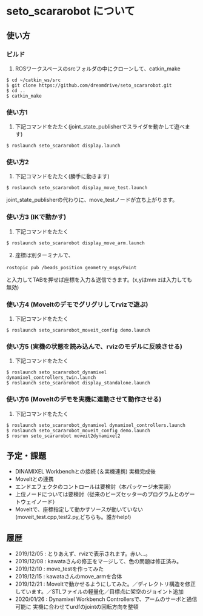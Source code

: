 # seto_scararobot について

## 使い方

### ビルド

1. ROSワークスペースのsrcフォルダの中にクローンして、catkin_make

```
$ cd ~/catkin_ws/src
$ git clone https://github.com/dreamdrive/seto_scararobot.git
$ cd ..
$ catkin_make
```

### 使い方1

1. 下記コマンドをたたく(joint_state_publisherでスライダを動かして遊べます)

```
$ roslaunch seto_scararobot display.launch
```

### 使い方2

1. 下記コマンドをたたく(勝手に動きます)

```
$ roslaunch seto_scararobot display_move_test.launch
```
joint_state_publisherの代わりに、move_testノードが立ち上がります。

### 使い方3 (IKで動かす)

1. 下記コマンドをたたく

```
$ roslaunch seto_scararobot display_move_arm.launch
```

2. 座標は別ターミナルで、
```
rostopic pub /beads_position geometry_msgs/Point　
```
と入力してTABを押せば座標を入力＆送信できます。(x,yはmm zは入力しても無効)

### 使い方4 (MoveItのデモでグリグリしてrvizで遊ぶ)

1. 下記コマンドをたたく

```
$ roslaunch seto_scararobot_moveit_config demo.launch 
```

### 使い方5 (実機の状態を読み込んで、rvizのモデルに反映させる)

1. 下記コマンドをたたく

```
$ roslaunch seto_scararobot_dynamixel dynamixel_controllers_twin.launch 
$ roslaunch seto_scararobot display_standalone.launch
```

### 使い方6 (MoveItのデモを実機に連動させて動作させる)

1. 下記コマンドをたたく

```
$ roslaunch seto_scararobot_dynamixel dynamixel_controllers.launch 
$ roslaunch seto_scararobot_moveit_config demo.launch
$ rosrun seto_scararobot moveit2dynamixel2
```

## 予定・課題
- DINAMIXEL Workbenchとの接続 (＆実機連携) 実機完成後
- MoveItとの連携
- エンドエフェクタのコントロールは要検討（本パッケージ未実装）
- 上位ノードについては要検討（従来のビーズセッターのプログラムとのゲートウェイノード）
- MoveItで、座標指定して動かすソースが動いていない(moveit_test.cpp,test2.py,どちらも。誰かhelp!)

## 履歴
- 2019/12/05 :  とりあえず、rvizで表示されます。赤い…。
- 2019/12/08 :  kawataさんの修正をマージして、色の問題は修正済み。
- 2019/12/10 :  move_testを作ってみた
- 2019/12/15 :  kawataさんのmove_armを合体
- 2019/12/21 :  MoveItで動かせるようにしてみた。／ディレクトリ構造を修正しています。／STLファイルの軽量化／目標点に架空のジョイント追加
- 2020/01/26 :  Dynamixel Workbench Controllersで、アームのサーボと通信可能に
                実機に合わせてurdfのjointの回転方向を整頓


